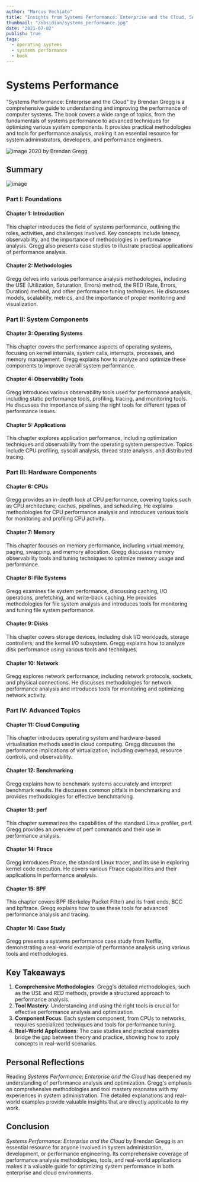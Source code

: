```yaml
---
author: "Marcus Vechiato"
title: "Insights from Systems Performance: Enterprise and the Cloud, Second Edition"
thumbnail: "/obsidian/systems_performance.jpg"
date: "2021-07-02"
publish: true
tags: 
  - operating systems
  - systems performance
  - book
--- 
```



# **Systems Performance**

"Systems Performance: Enterprise and the Cloud" by Brendan Gregg is a comprehensive guide to understanding and improving the performance of computer systems. The book covers a wide range of topics, from the fundamentals of systems performance to advanced techniques for optimizing various system components. It provides practical methodologies and tools for performance analysis, making it an essential resource for system administrators, developers, and performance engineers.

![image](/obsidian/systems_performance.jpg)
2020 by Brendan Gregg

## **Summary**
![image](/obsidian/mindmap_systems_performance.png)
### **Part I: Foundations**

#### **Chapter 1: Introduction**

This chapter introduces the field of systems performance, outlining the roles, activities, and challenges involved. Key concepts include latency, observability, and the importance of methodologies in performance analysis. Gregg also presents case studies to illustrate practical applications of performance analysis.

#### **Chapter 2: Methodologies**

Gregg delves into various performance analysis methodologies, including the USE (Utilization, Saturation, Errors) method, the RED (Rate, Errors, Duration) method, and other performance tuning techniques. He discusses models, scalability, metrics, and the importance of proper monitoring and visualization.

### **Part II: System Components**

#### **Chapter 3: Operating Systems**

This chapter covers the performance aspects of operating systems, focusing on kernel internals, system calls, interrupts, processes, and memory management. Gregg explains how to analyze and optimize these components to improve overall system performance.

#### **Chapter 4: Observability Tools**

Gregg introduces various observability tools used for performance analysis, including static performance tools, profiling, tracing, and monitoring tools. He discusses the importance of using the right tools for different types of performance issues.

#### **Chapter 5: Applications**

This chapter explores application performance, including optimization techniques and observability from the operating system perspective. Topics include CPU profiling, syscall analysis, thread state analysis, and distributed tracing.

### **Part III: Hardware Components**

#### **Chapter 6: CPUs**

Gregg provides an in-depth look at CPU performance, covering topics such as CPU architecture, caches, pipelines, and scheduling. He explains methodologies for CPU performance analysis and introduces various tools for monitoring and profiling CPU activity.

#### **Chapter 7: Memory**

This chapter focuses on memory performance, including virtual memory, paging, swapping, and memory allocation. Gregg discusses memory observability tools and tuning techniques to optimize memory usage and performance.

#### **Chapter 8: File Systems**

Gregg examines file system performance, discussing caching, I/O operations, prefetching, and write-back caching. He provides methodologies for file system analysis and introduces tools for monitoring and tuning file system performance.

#### **Chapter 9: Disks**

This chapter covers storage devices, including disk I/O workloads, storage controllers, and the kernel I/O subsystem. Gregg explains how to analyze disk performance using various tools and techniques.

#### **Chapter 10: Network**

Gregg explores network performance, including network protocols, sockets, and physical connections. He discusses methodologies for network performance analysis and introduces tools for monitoring and optimizing network activity.

### **Part IV: Advanced Topics**

#### **Chapter 11: Cloud Computing**

This chapter introduces operating system and hardware-based virtualisation methods used in cloud computing. Gregg discusses the performance implications of virtualization, including overhead, resource controls, and observability.

#### **Chapter 12: Benchmarking**

Gregg explains how to benchmark systems accurately and interpret benchmark results. He discusses common pitfalls in benchmarking and provides methodologies for effective benchmarking.

#### **Chapter 13: perf**

This chapter summarizes the capabilities of the standard Linux profiler, perf. Gregg provides an overview of perf commands and their use in performance analysis.

#### **Chapter 14: Ftrace**

Gregg introduces Ftrace, the standard Linux tracer, and its use in exploring kernel code execution. He covers various Ftrace capabilities and their applications in performance analysis.

#### **Chapter 15: BPF**

This chapter covers BPF (Berkeley Packet Filter) and its front ends, BCC and bpftrace. Gregg explains how to use these tools for advanced performance analysis and tracing.

#### **Chapter 16: Case Study**

Gregg presents a systems performance case study from Netflix, demonstrating a real-world example of performance analysis using various tools and methodologies.

## **Key Takeaways**

1. **Comprehensive Methodologies**: Gregg's detailed methodologies, such as the USE and RED methods, provide a structured approach to performance analysis.
2. **Tool Mastery**: Understanding and using the right tools is crucial for effective performance analysis and optimization.
3. **Component Focus**: Each system component, from CPUs to networks, requires specialized techniques and tools for performance tuning.
4. **Real-World Applications**: The case studies and practical examples bridge the gap between theory and practice, showing how to apply concepts in real-world scenarios.

## **Personal Reflections**

Reading *Systems Performance: Enterprise and the Cloud* has deepened my understanding of performance analysis and optimization. Gregg's emphasis on comprehensive methodologies and tool mastery resonates with my experiences in system administration. The detailed explanations and real-world examples provide valuable insights that are directly applicable to my work.

## **Conclusion**

*Systems Performance: Enterprise and the Cloud* by Brendan Gregg is an essential resource for anyone involved in system administration, development, or performance engineering. Its comprehensive coverage of performance analysis methodologies, tools, and real-world applications makes it a valuable guide for optimizing system performance in both enterprise and cloud environments.
